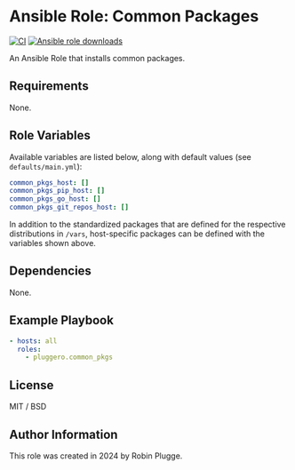 # Ansible Role: Common Packages

[![CI](https://github.com/pluggero/ansible-role-common-pkgs/actions/workflows/ci.yml/badge.svg)](https://github.com/pluggero/ansible-role-common-pkgs/actions/workflows/ci.yml) [![Ansible role downloads](https://img.shields.io/ansible/role/d/pluggero/common_pkgs)](https://galaxy.ansible.com/ui/standalone/roles/pluggero/common_pkgs)

An Ansible Role that installs common packages.

## Requirements

None.

## Role Variables

Available variables are listed below, along with default values (see `defaults/main.yml`):

```yaml
common_pkgs_host: []
common_pkgs_pip_host: []
common_pkgs_go_host: []
common_pkgs_git_repos_host: []
```

In addition to the standardized packages that are defined for the respective distributions in `/vars`, host-specific packages can be defined with the variables shown above.

## Dependencies

None.

## Example Playbook

```yaml
- hosts: all
  roles:
    - pluggero.common_pkgs
```

## License

MIT / BSD

## Author Information

This role was created in 2024 by Robin Plugge.

